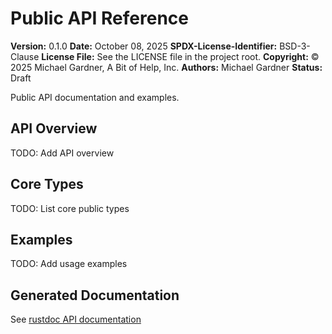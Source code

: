 # Public API Reference

**Version:** 0.1.0
**Date:** October 08, 2025
**SPDX-License-Identifier:** BSD-3-Clause
**License File:** See the LICENSE file in the project root.
**Copyright:** © 2025 Michael Gardner, A Bit of Help, Inc.
**Authors:** Michael Gardner
**Status:** Draft

Public API documentation and examples.

## API Overview

TODO: Add API overview

## Core Types

TODO: List core public types

## Examples

TODO: Add usage examples

## Generated Documentation

See [rustdoc API documentation](../../../target/doc/pipeline/index.html)
